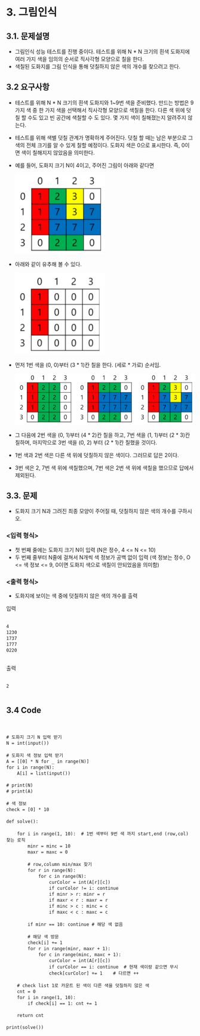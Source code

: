 # 3. 그림인식
## 3.1. 문제설명
- 그림인식 성능 테스트를 진행 중이다. 테스트를 위해 N * N 크기의 흰색 도화지에 여러 가지 색을 임의의 순서로 직사각형 모양으로 칠을 한다.
- 색칠된 도화지를 그림 인식을 통해 덧칠하지 않은 색의 개수를 찾으려고 한다.

## 3.2 요구사항
- 테스트를 위해 N * N 크기의 흰색 도화지와 1~9번 색을 준비했다. 만드는 방법은 9가지 색 중 한 가지 색을 선택해서 직사각형 모양으로 색칠을 한다. 다른 색 위에 덧칠 할 수도 있고 빈 공간에 색칠할 수 도 있다. 몇 가지 색이 칠해졌는지 알려주지 않는다.

- 테스트를 위해 색별 덧칠 관계가 명확하게 주어진다. 덧칠 할 때는 남은 부분으로 그 색의 전체 크기를 알 수 있게 칠할 예정이다. 도화지 색은 0으로 표시한다. 즉, 0이면 색이 칠해지지 않았음을 의미한다.

- 예를 들어, 도화지 크기 N이 4이고, 주어진 그림이 아래와 같다면

    <img src="../image/PR1.PNG" width="50%" height="10%"></img>

- 아래와 같이 유추해 볼 수 있다.

    <img src="../image/PR2.PNG" width="50%" height="10%"></img>

- 먼저 1번 색을 (0, 0)부터 (3 * 1)칸 칠을 한다. (세로 * 가로) 순서임.

    <img src="../image/PR3.PNG" width="100%" height="10%"></img>

- 그 다음에 2번 색을 (0, 1)부터 (4 * 2)칸 칠을 하고, 7번 색을 (1, 1)부터 (2 * 3)칸 칠하며, 마지막으로 3번 색을 (0, 2) 부터 (2 * 1)칸 칠했을 것이다.

- 1번 색과 2번 색은 다른 색 위에 덧칠하지 않은 색이다. 그러므로 답은 2이다.
- 3번 색은 2, 7번 색 위에 색칠했으며, 7번 색은 2번 색 위에 색칠을 했으므로 답에서 제외된다.

## 3.3. 문제
- 도화지 크기 N과 그려진 최종 모양이 주어질 때, 덧칠하지 않은 색의 개수를 구하시오.

### <입력 형식>
- 첫 번째 줄에는 도화지 크기 N이 입력 (N은 정수, 4 <= N <= 10)
- 두 번째 줄부터 N줄에 걸쳐서 N개씩 색 정보가 공백 없이 입력 (색 정보는 정수, O <= 색 정보 <= 9, 0이면 도화지 색으로 색칠이 안되었음을 의미함)

### <출력 형식>
- 도화지에 보이는 색 중에 덧칠하지 않은 색의 개수를 출력

입력
<pre>
<code>
4
1230
1737
1777
0220
</code>
</pre>

출력
<pre>
<code>
2
</code>
</pre>

## 3.4 Code
<pre>
<code>

# 도화지 크기 N 입력 받기
N = int(input())

# 도화지 색 정보 입력 받기
A = [[0] * N for _ in range(N)]
for i in range(N):
    A[i] = list(input())

# print(N)
# print(A)

# 색 정보
check = [0] * 10

def solve():
    
    for i in range(1, 10):  # 1번 색부터 9번 색 까지 start,end (row,col) 찾는 로직
        minr = minc = 10
        maxr = maxc = 0        
        
        # row,column min/max 찾기
        for r in range(N):
            for c in range(N):
                curColor = int(A[r][c])
                if curColor != i: continue
                if minr > r: minr = r
                if maxr < r : maxr = r
                if minc > c : minc = c
                if maxc < c : maxc = c
        
        if minr == 10: continue # 해당 색 없음

        # 해당 색 방문
        check[i] += 1
        for r in range(minr, maxr + 1):
            for c in range(minc, maxc + 1):
                curColor = int(A[r][c])
                if curColor == i: continue  # 현재 색이랑 같으면 무시
                check[curColor] += 1    # 다르면 ++               

    # check list 1로 카운트 된 색이 다른 색을 덧칠하지 않은 색
    cnt = 0
    for i in range(1, 10):
        if check[i] == 1: cnt += 1
    
    return cnt

print(solve())
</code>
</pre>